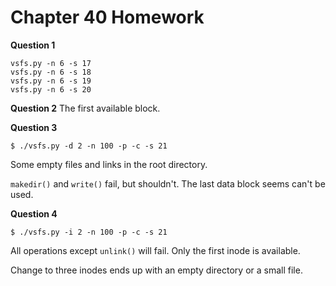 # Chapter 40 Homework


**Question 1**
```
vsfs.py -n 6 -s 17
vsfs.py -n 6 -s 18
vsfs.py -n 6 -s 19
vsfs.py -n 6 -s 20
```


**Question 2**
The first available block.

**Question 3**
```
$ ./vsfs.py -d 2 -n 100 -p -c -s 21
```

Some empty files and links in the root directory.

`makedir()` and `write()` fail, but shouldn't. The last data block seems can't be used.

**Question 4**
```
$ ./vsfs.py -i 2 -n 100 -p -c -s 21
```
All operations except `unlink()` will fail. Only the first inode is available.

Change to three inodes ends up with an empty directory or a small file.



